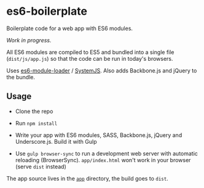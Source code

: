 # es6-boilerplate

Boilerplate code for a web app with ES6 modules.

*Work in progress.*

All ES6 modules are compiled to ES5 and bundled into a single file (`dist/js/app.js`) so that the code can be run in today's browsers.

Uses [es6-module-loader] / [SystemJS]. Also adds Backbone.js and jQuery to the bundle.

[es6-module-loader]: https://github.com/ModuleLoader/es6-module-loader
[SystemJS]: https://github.com/systemjs/systemjs


## Usage

- Clone the repo

- Run `npm install`

- Write your app with ES6 modules, SASS, Backbone.js, jQuery and Underscore.js. Build it with Gulp

- Use `gulp browser-sync` to run a development web server with automatic reloading (BrowserSync). `app/index.html` won't work in your browser (serve `dist` instead)

The app source lives in the [`app`](https://github.com/j13z/es6-boilerplate/tree/master/app) directory, the build goes to `dist`.